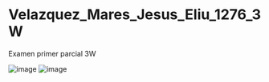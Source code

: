 # Velazquez_Mares_Jesus_Eliu_1276_3W
Examen primer parcial 3W

![image](https://github.com/user-attachments/assets/4e211331-a598-47bc-88de-1af79f88e1ff)
![image](https://github.com/user-attachments/assets/bb7d113e-b802-4637-b7bd-878e978beade)

